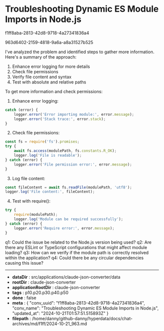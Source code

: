 # Troubleshooting Dynamic ES Module Imports in Node.js

f1ff8aba-2813-42d8-9718-4a27341836a4

963d6402-2159-4818-9a6a-a8a31527b525

 I've analyzed the problem and identified steps to gather more information. Here's a summary of the approach:

1. Enhance error logging for more details
2. Check file permissions
3. Verify file content and syntax
4. Test with absolute and relative paths

To get more information and check permissions:

1. Enhance error logging:
```javascript
catch (error) {
    logger.error('Error importing module:', error.message);
    logger.error('Stack trace:', error.stack);
}
```

2. Check file permissions:
```javascript
const fs = require('fs').promises;
try {
    await fs.access(modulePath, fs.constants.R_OK);
    logger.log('File is readable');
} catch (error) {
    logger.error('File permission error:', error.message);
}
```

3. Log file content:
```javascript
const fileContent = await fs.readFile(modulePath, 'utf8');
logger.log('File content:', fileContent);
```

4. Test with require():
```javascript
try {
    require(modulePath);
    logger.log('Module can be required successfully');
} catch (error) {
    logger.error('Require error:', error.message);
}
```

q1: Could the issue be related to the Node.js version being used?
q2: Are there any ESLint or TypeScript configurations that might affect module loading?
q3: How can we verify if the module path is correctly resolved within the application?
q4: Could there be any circular dependencies causing this issue?

---

* **dataDir** : src/applications/claude-json-converter/data
* **rootDir** : claude-json-converter
* **applicationRootDir** : claude-json-converter
* **tags** : p10.p20.p30.p40.p50
* **done** : false
* **meta** : {
  "conv_uuid": "f1ff8aba-2813-42d8-9718-4a27341836a4",
  "conv_name": "Troubleshooting Dynamic ES Module Imports in Node.js",
  "updated_at": "2024-10-21T01:57:51.515893Z"
}
* **filepath** : /home/danny/github-danny/hyperdata/docs/chat-archives/md/f1ff/2024-10-21_963.md